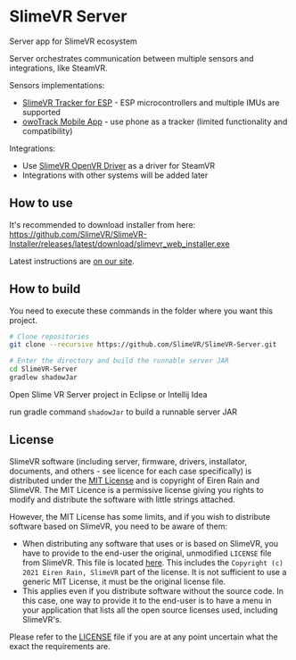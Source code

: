 # SlimeVR Server
Server app for SlimeVR ecosystem

Server orchestrates communication between multiple sensors and integrations, like SteamVR.

Sensors implementations:
* [SlimeVR Tracker for ESP](https://github.com/SlimeVR/SlimeVR-Tracker-ESP) - ESP microcontrollers and multiple IMUs are supported
* [owoTrack Mobile App](https://github.com/abb128/owoTrackVRSyncMobile) - use phone as a tracker (limited functionality and compatibility)

Integrations:
* Use [SlimeVR OpenVR Driver](https://github.com/SlimeVR/SlimeVR-OpenVR-Driver) as a driver for SteamVR
* Integrations with other systems will be added later

## How to use

It's recommended to download installer from here: https://github.com/SlimeVR/SlimeVR-Installer/releases/latest/download/slimevr_web_installer.exe

Latest instructions are [on our site](https://docs.slimevr.dev/server-setup/slimevr-setup.html).

## How to build

You need to execute these commands in the folder where you want this project.

```bash
# Clone repositories
git clone --recursive https://github.com/SlimeVR/SlimeVR-Server.git

# Enter the directory and build the runnable server JAR
cd SlimeVR-Server
gradlew shadowJar
```

Open Slime VR Server project in Eclipse or Intellij Idea

run gradle command `shadowJar` to build a runnable server JAR

## License

SlimeVR software (including server, firmware, drivers, installator, documents, and others - see licence for each case specifically) is distributed under the [MIT License](https://github.com/SlimeVR/SlimeVR-Server/blob/main/LICENSE) and is copyright of Eiren Rain and SlimeVR. The MIT Licence is a permissive license giving you rights to modify and distribute the software with little strings attached.

However, the MIT License has some limits, and if you wish to distribute software based on SlimeVR, you need to be aware of them:

* When distributing any software that uses or is based on SlimeVR, you have to provide to the end-user the original, unmodified `LICENSE` file from SlimeVR. This file is located [here](https://github.com/SlimeVR/SlimeVR-Server/blob/main/LICENSE). This includes the `Copyright (c) 2021 Eiren Rain, SlimeVR` part of the license. It is not sufficient to use a generic MIT License, it must be the original license file.
* This applies even if you distribute software without the source code. In this case, one way to provide it to the end-user is to have a menu in your application that lists all the open source licenses used, including SlimeVR's.

Please refer to the [LICENSE](https://github.com/SlimeVR/SlimeVR-Server/blob/main/LICENSE) file if you are at any point uncertain what the exact the requirements are.
